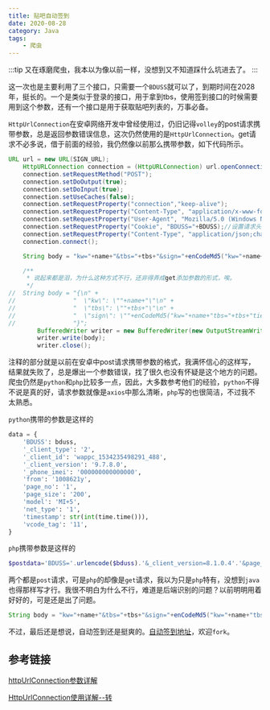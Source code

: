 ```yaml
---
title: 贴吧自动签到
date: 2020-08-28
category: Java
tags:
    - 爬虫
---
```


:::tip
又在琢磨爬虫，我本以为像以前一样，没想到又不知道踩什么坑进去了。
:::

<!-- more -->

这一次也是主要利用了三个接口，只需要一个`BDUSS`就可以了，到期时间在2028年，挺长的。一个是类似于登录的接口，用于拿到tbs，使用签到接口的时候需要用到这个参数，还有一个接口是用于获取贴吧列表的，万事必备。

`HttpUrlConnection`在安卓网络开发中曾经使用过，仍旧记得`volley`的post请求携带参数，总是返回参数错误信息，这次仍然使用的是`HttpUrlConnection`。get请求不必多说，借于前面的经验，我仍然像以前那么携带参数，如下代码所示。

```java
URL url = new URL(SIGN_URL);
    HttpURLConnection connection = (HttpURLConnection) url.openConnection();
    connection.setRequestMethod("POST");
    connection.setDoOutput(true);
    connection.setDoInput(true);
    connection.setUseCaches(false);
    connection.setRequestProperty("connection","keep-alive");
    connection.setRequestProperty("Content-Type", "application/x-www-form-urlencoded; charset=UTF-8");
    connection.setRequestProperty("User-Agent", "Mozilla/5.0 (Windows NT 6.1; WOW64) AppleWebKit/537.36 (KHTML, like Gecko) Chrome/39.0.2171.71 Safari/537.36");
    connection.setRequestProperty("Cookie", "BDUSS="+BDUSS);//设置请求头
    connection.setRequestProperty("Content-Type", "application/json;charset=utf-8");//设置参数类型是json格式
    connection.connect();

    String body = "kw="+name+"&tbs="+tbs+"&sign="+enCodeMd5("kw="+name+"tbs="+tbs+"tiebaclient!!!");

    /**
     * 说起来都是泪，为什么这种方式不行，还非得弄成get添加参数的形式，唉。
     */
//  String body = "{\n" +
//                "  \"kw\": \""+name+"\"\n" +
//                "  \"tbs\": \""+tbs+"\"\n" +
//                "  \"sign\": \""+enCodeMd5("kw="+name+"tbs="+tbs+"tiebaclient!!!")+"\"\n" +
//                "}";
        BufferedWriter writer = new BufferedWriter(new OutputStreamWriter(connection.getOutputStream(), "UTF-8"));
        writer.write(body);
        writer.close();
```

注释的部分就是以前在安卓中post请求携带参数的格式，我满怀信心的这样写，结果就失败了，总是爆出一个参数错误，找了很久也没有怀疑是这个地方的问题。爬虫仍然是`python`和`php`比较多一点，因此，大多数参考他们的经验，`python`不得不说是真的好，请求参数就像是`axios`中那么清晰，`php`写的也很简洁，不过我不太熟悉。

`python`携带的参数是这样的

```python
data = {
    'BDUSS': bduss,
    '_client_type': '2',
    '_client_id': 'wappc_1534235498291_488',
    '_client_version': '9.7.8.0',
    '_phone_imei': '000000000000000',
    'from': '1008621y',
    'page_no': '1',
    'page_size': '200',
    'model': 'MI+5',
    'net_type': '1',
    'timestamp': str(int(time.time())),
    'vcode_tag': '11',
}
```

`php`携带参数是这样的

```php
$postdata='BDUSS='.urlencode($bduss).'&_client_version=8.1.0.4'.'&page_no=' . $pageno.'&page_size=100'.'&sign='.md5('BDUSS='.$bduss.'_client_version=8.1.0.4'.'page_no='.$pageno.'page_size=100'.'tiebaclient!!!');
```

两个都是`post`请求，可是`php`的却像是`get`请求，我以为只是`php`特有，没想到`java`也得那样写才行。我很不明白为什么不行，难道是后端识别的问题？以前明明用着好好的，可是还是出了问题。

```java
String body = "kw="+name+"&tbs="+tbs+"&sign="+enCodeMd5("kw="+name+"tbs="+tbs+"tiebaclient!!!");
```

不过，最后还是想说，自动签到还是挺爽的。[自动签到地址](https://github.com/srcrs/TiebaSignIn)，欢迎`fork`。

## 参考链接

[httpUrlConnection参数详解](https://www.cnblogs.com/zisexingchen/p/3250970.html)

[HttpUrlConnection使用详解--转](https://www.cnblogs.com/tenWood/p/8563617.html)